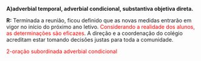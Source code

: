 
**A)adverbial temporal, adverbial condicional, substantiva objetiva direta.**

**R:** Terminada a reunião, ficou definido que as novas medidas entrarão em vigor no início do próximo ano letivo. <span style="color:#ff0000">Considerando a realidade dos alunos, as determinações são eficazes</span>. A direção e a coordenação do colégio acreditam estar tomando decisões justas para toda a comunidade.

<span style="color:#ff0000">2-oração subordinada adverbial condicional 
</span> 
